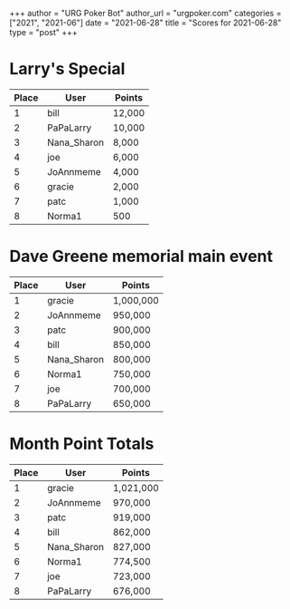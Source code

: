 +++
author = "URG Poker Bot"
author_url = "urgpoker.com"
categories = ["2021", "2021-06"]
date = "2021-06-28"
title = "Scores for 2021-06-28"
type = "post"
+++
# Larry's Special

| Place | User | Points |
|-------|------|--------|
| 1 | bill | 12,000 |
| 2 | PaPaLarry | 10,000 |
| 3 | Nana_Sharon | 8,000 |
| 4 | joe | 6,000 |
| 5 | JoAnnmeme | 4,000 |
| 6 | gracie | 2,000 |
| 7 | patc | 1,000 |
| 8 | Norma1 | 500 |

# Dave Greene memorial main event

| Place | User | Points |
|-------|------|--------|
| 1 | gracie | 1,000,000 |
| 2 | JoAnnmeme | 950,000 |
| 3 | patc | 900,000 |
| 4 | bill | 850,000 |
| 5 | Nana_Sharon | 800,000 |
| 6 | Norma1 | 750,000 |
| 7 | joe | 700,000 |
| 8 | PaPaLarry | 650,000 |

# Month Point Totals

| Place | User | Points |
|-------|------|--------|
| 1 | gracie | 1,021,000 |
| 2 | JoAnnmeme | 970,000 |
| 3 | patc | 919,000 |
| 4 | bill | 862,000 |
| 5 | Nana_Sharon | 827,000 |
| 6 | Norma1 | 774,500 |
| 7 | joe | 723,000 |
| 8 | PaPaLarry | 676,000 |
